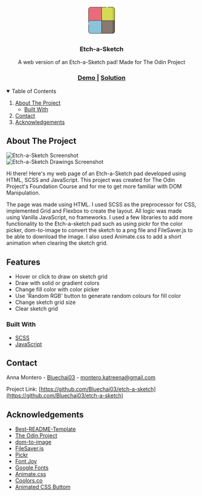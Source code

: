 <!--
*** Thanks for checking out the Best-README-Template. If you have a suggestion
*** that would make this better, please fork the repo and create a pull request
*** or simply open an issue with the tag "enhancement".
*** Thanks again! Now go create something AMAZING! :D
-->

<!-- PROJECT SHIELDS -->
<!--
*** I'm using markdown "reference style" links for readability.
*** Reference links are enclosed in brackets [ ] instead of parentheses ( ).
*** See the bottom of this document for the declaration of the reference variables
*** for contributors-url, forks-url, etc. This is an optional, concise syntax you may use.
*** https://www.markdownguide.org/basic-syntax/#reference-style-links
-->

<!-- PROJECT LOGO -->
<br />
<p align="center">
  <a href="https://github.com/Bluechai03/etch-a-sketch">
    <img src="images/logo.png" alt="Logo" width="80" height="80">
  </a>

  <h3 align="center">Etch-a-Sketch</h3>

  <p align="center">
  A web version of an Etch-a-Sketch pad! Made for The Odin Project  </p>

<div align="center">
  <h3>
    <a target="_blank" href="https://bluechai03.github.io/etch-a-sketch/">
      Demo
    </a>
    <span> | </span>
    <a target="_blank" href="https://github.com/Bluechai03/etch-a-sketch">
      Solution
    </a>
  </h3>
  </div>

<!-- TABLE OF CONTENTS -->
<details open="open">
  <summary>Table of Contents</summary>
  <ol>
    <li>
      <a href="#about-the-project">About The Project</a>
      <ul>
        <li><a href="#built-with">Built With</a></li>
      </ul>
    </li>
    <li><a href="#contact">Contact</a></li>
    <li><a href="#acknowledgements">Acknowledgements</a></li>
  </ol>
</details>

<!-- ABOUT THE PROJECT -->

## About The Project

![Etch-a-Sketch Screenshot](https://i.imgur.com/8F1XX54.png)  
![Etch-a-Sketch Drawings Screenshot](https://i.imgur.com/vpauQDd.png)

Hi there! Here's my web page of an Etch-a-Sketch pad developed using HTML, SCSS and JavaScript. This project was created for The Odin Project's Foundation Course and for me to get more familiar with DOM Manipulation.

The page was made using HTML. I used SCSS as the preprocessor for CSS, implemented Grid and Flexbox to create the layout. All logic was made using Vanilla JavaScript, no frameworks. I used a few libraries to add more functionality to the Etch-a-sketch pad such as using pickr for the color picker, dom-to-image to convert the sketch to a png file and FileSaver.js to be able to download the image. I also used Animate.css to add a short animation when clearing the sketch grid.

## Features

- Hover or click to draw on sketch grid
- Draw with solid or gradient colors
- Change fill color with color picker
- Use 'Random RGB' button to generate random colours for fill color
- Change sketch grid size
- Clear sketch grid

### Built With

- [SCSS](https://sass-lang.com/)
- [JavaScript](https://developer.mozilla.org/en-US/docs/Web/JavaScript)

<!-- CONTACT -->

## Contact

Anna Montero - [Bluechai03](https://github.com/Bluechai03) - montero.katreena@gmail.com

Project Link: [https://github.com/Bluechai03/etch-a-sketch](https://github.com/Bluechai03/etch-a-sketch)

<!-- ACKNOWLEDGEMENTS -->

## Acknowledgements

- [Best-README-Template](https://github.com/othneildrew/Best-README-Template)
- [The Odin Project](https://www.theodinproject.com/dashboard)
- [dom-to-image](https://github.com/tsayen/dom-to-image)
- [FileSaver.js](https://github.com/eligrey/FileSaver.js/)
- [Pickr](https://github.com/Simonwep/pickr)
- [Font Joy](https://fontjoy.com/)
- [Google Fonts](https://fonts.google.com/)
- [Animate.css](https://daneden.github.io/animate.css)
- [Coolors.co](https://coolors.co/)
- [Animated CSS Buttom](https://codepen.io/nikkk-me/pen/abvPjeG)
